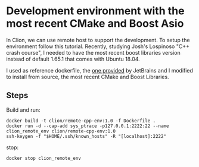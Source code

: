 # Development environment with the most recent CMake and Boost Asio

In Clion, we can use remote host to support the development. 
To setup the environment follow this tutorial. Recently, studying Josh's Lospinoso
"C++ crash course", I needed to have the most recent boost libraries version instead
of default 1.65.1 that comes with Ubuntu 18.04. 

I used as reference dockerfile, the [one provided](https://github.com/JetBrains/clion-remote) by JetBrains and I modified to install
from source, the most recent CMake and Boost Libraries.

## Steps
Build and run:
```
docker build -t clion/remote-cpp-env:1.0 -f Dockerfile .
docker run -d --cap-add sys_ptrace -p127.0.0.1:2222:22 --name clion_remote_env clion/remote-cpp-env:1.0
ssh-keygen -f "$HOME/.ssh/known_hosts" -R "[localhost]:2222"
```
stop:
```
docker stop clion_remote_env
```